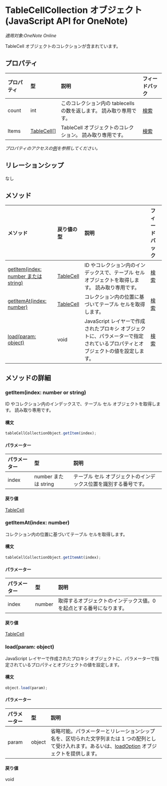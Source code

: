 ﻿# TableCellCollection オブジェクト (JavaScript API for OneNote)

_適用対象:OneNote Online_  


TableCell オブジェクトのコレクションが含まれています。

## プロパティ

| プロパティ     | 型   |説明|フィードバック|
|:---------------|:--------|:----------|:-------|
|count|int|このコレクション内の tablecells の数を返します。 読み取り専用です。|[検索](https://github.com/OfficeDev/office-js-docs/issues/new?title=OneNote-tableCellCollection-count)|
|Items|[TableCell[]](tablecell.md)|TableCell オブジェクトのコレクション。 読み取り専用です。|[検索](https://github.com/OfficeDev/office-js-docs/issues/new?title=OneNote-tableCellCollection-items)|

_プロパティのアクセスの[例](#例)を参照してください。_

## リレーションシップ
なし


## メソッド

| メソッド           | 戻り値の型    |説明| フィードバック|
|:---------------|:--------|:----------|:-------|
|[getItem(index: number または string)](#getitemindex-number-または-string)|[TableCell](tablecell.md)|ID やコレクション内のインデックスで、テーブル セル オブジェクトを取得します。 読み取り専用です。|[検索](https://github.com/OfficeDev/office-js-docs/issues/new?title=OneNote-tableCellCollection-getItem)|
|[getItemAt(index: number)](#getitematindex-number)|[TableCell](tablecell.md)|コレクション内の位置に基づいてテーブル セルを取得します。|[検索](https://github.com/OfficeDev/office-js-docs/issues/new?title=OneNote-tableCellCollection-getItemAt)|
|[load(param: object)](#loadparam-object)|void|JavaScript レイヤーで作成されたプロキシ オブジェクトに、パラメーターで指定されているプロパティとオブジェクトの値を設定します。|[検索](https://github.com/OfficeDev/office-js-docs/issues/new?title=OneNote-tableCellCollection-load)|

## メソッドの詳細


### getItem(index: number or string)
ID やコレクション内のインデックスで、テーブル セル オブジェクトを取得します。 読み取り専用です。

#### 構文
```js
tableCellCollectionObject.getItem(index);
```

#### パラメーター
| パラメーター    | 型   |説明|
|:---------------|:--------|:----------|
|index|number または string|テーブル セル オブジェクトのインデックス位置を識別する番号です。|

#### 戻り値
[TableCell](tablecell.md)

### getItemAt(index: number)
コレクション内の位置に基づいてテーブル セルを取得します。

#### 構文
```js
tableCellCollectionObject.getItemAt(index);
```

#### パラメーター
| パラメーター    | 型   |説明|
|:---------------|:--------|:----------|
|index|number|取得するオブジェクトのインデックス値。0 を起点とする番号になります。|

#### 戻り値
[TableCell](tablecell.md)

### load(param: object)
JavaScript レイヤーで作成されたプロキシ オブジェクトに、パラメーターで指定されているプロパティとオブジェクトの値を設定します。

#### 構文
```js
object.load(param);
```

#### パラメーター
| パラメーター    | 型   |説明|
|:---------------|:--------|:----------|
|param|object|省略可能。パラメーターとリレーションシップ名を、区切られた文字列または 1 つの配列として受け入れます。あるいは、[loadOption](loadoption.md) オブジェクトを提供します。|

#### 戻り値
void
